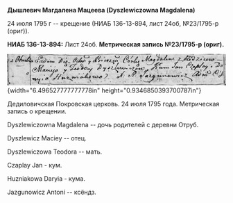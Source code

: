 **Дышлевич Магдалена Мацеева (Dyszlewiczowna Magdalena)**

24 июля 1795 г -- крещение (НИАБ 136-13-894, лист 24об, №23/1795-р
(ориг)).

**НИАБ 136-13-894:** Лист 24об. **Метрическая запись №23/1795-р
(ориг).**

![](./media/18a0a8e082036b0a370a2f488c400511070fb3fc.png){width="6.496527777777778in"
height="0.9346850393700787in"}

Дедиловичская Покровская церковь. 24 июля 1795 года. Метрическая запись
о крещении.

Dyszlewiczowna Magdalena -- дочь родителей с деревни Отруб.

Dyszlewicz Maciey -- отец.

Dyszlewiczowa Teodora -- мать.

Czaplay Jan - кум.

Huzniakowa Daryia - кума.

Jazgunowicz Antoni -- ксёндз.
